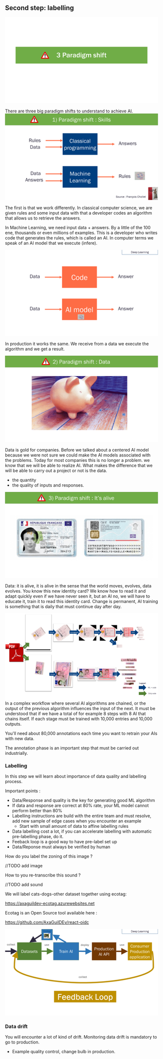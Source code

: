## Second step: labelling

![1-paradigm-shift.PNG](documentation%2Flabelling%2F1-paradigm-shift.PNG)

There are three big paradigm shifts to understand to achieve AI.
![2-paradigm-shift-skills.PNG](documentation%2Flabelling%2F2-paradigm-shift-skills.PNG)

The first is that we work differently.
In classical computer science, we are given rules and some input data with that a developer codes an algorithm that allows us to retrieve the answers.

In Machine Learning, we need input data + answers. By a little of the 100 ene, thousands or even millions of examples. This is a developer who writes code that generates the rules, which is called an AI. In computer terms we speak of an AI model that we execute (infere).

![3-paradigm-shift-skills.PNG](documentation%2Flabelling%2F3-paradigm-shift-skills.PNG)

In production it works the same. We receive from a data we execute the algorithm and we get a result.

![4-paradigm-shift-data.PNG](documentation%2Flabelling%2F4-paradigm-shift-data.PNG)

Data is gold for companies.
Before we talked about a centered AI model because we were not sure we could make the AI models associated with the problems.
Today for most companies this is no longer a problem. we know that we will be able to realize AI.
What makes the difference that we will be able to carry out a project or not is the data.
- the quantity
- the quality of inputs and responses.

![5-paradigm-shift-alive.PNG](documentation%2Flabelling%2F5-paradigm-shift-alive.PNG)

Data: it is alive, it is alive in the sense that the world moves, evolves, data evolves.
You know this new identity card?
We know how to read it and adapt quickly even if we have never seen it, but an AI no, we will have to educate it, train it to read this identity card.
Change is permanent, AI training is something that is daily that must continue day after day.

![5-paradim-shift-alive.PNG](documentation%2Flabelling%2F5-paradim-shift-alive.PNG)
In a complex workflow where several AI algorithms are chained, or the output of the previous algorithm influences the input of the next.
It must be understood that if we have a total of for example 8 steps with 8 AI that chains itself.
If each stage must be trained with 10,000 entries and 10,000 outputs.

You'll need about 80,000 annotations each time you want to retrain your AIs with new data.

The annotation phase is an important step that must be carried out industrially.

### Labelling
In this step we will learn about importance of data quality and labelling process.

Important points :
- Data/Response and quality is the key for generating good ML algorithm
- If data and response are correct at 80% rate, your ML model cannot perform better than 80%
- Labelling instructions are build with the entire team and must resolve, add new sample of edge cases when you encounter an example
  - Start with small amount of data to affine labelling rules
- Data labelling cost a lot, if you can accelerate labelling with automatic pre-labelling phase, do it.
- Feeback loop is a good way to have pre-label set up
- Data/Reponse must always be verified by human

How do you label the zoning of this image ?

//TODO add image

How to you re-transcribe this sound ?

//TODO add sound

We will label cats-dogs-other dataset together using ecotag:

https://axaguildev-ecotag.azurewebsites.net

Ecotag is an Open Source tool available here : 

https://github.com/AxaGuilDEv/react-oidc

![Ecotag.png](documentation%2FEcotag.png)

### Data drift

You will encounter a lot of kind of drift.
Monitoring data drift is mandatory to go to production.

- Example quality control, change bulb in production.

